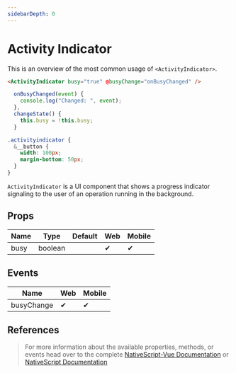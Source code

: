 ```yaml
---
sidebarDepth: 0
---
```


# Activity Indicator

This is an overview of the most common usage of `<ActivityIndicator>`.

<DocExampleBox codeBox="https://codesandbox.io/s/l52zmow45q">

```html
<ActivityIndicator busy="true" @busyChange="onBusyChanged" />
```
```js
  onBusyChanged(event) {
    console.log("Changed: ", event);
  },
  changeState() {
    this.busy = !this.busy;
  }
```

```scss
.activityindicator {
  &__button {
    width: 100px;
    margin-bottom: 50px;
  }
}
```

<ActivityIndicatorDoc />
</DocExampleBox>

`ActivityIndicator` is a UI component that shows a progress indicator signaling to the user of an operation running in the background.

## Props

| Name | Type    | Default | Web | Mobile |
| ---- | ------- | ------- | --- | ------ |
| busy | boolean |         | ✔   | ✔      |

## Events

| Name       | Web | Mobile |
| ---------- | --- | ------ |
| busyChange | ✔   | ✔      |

## References

> For more information about the available properties, methods, or events head over to the complete [NativeScript-Vue Documentation](https://nativescript-vue.org/en/docs/elements/components/activity-indicator/)
> or [NativeScript Documentation](https://docs.nativescript.org/api-reference/classes/_ui_activity_indicator_.activityindicator)
